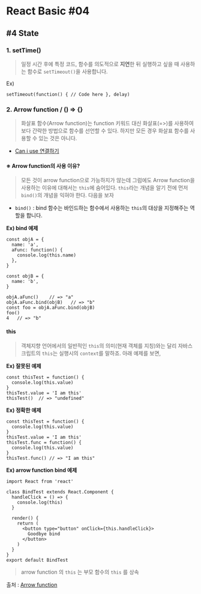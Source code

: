 # React Basic #04

## #4 State

### 1. setTime()

> 일정 시간 후에 특정 코드, 함수를 의도적으로 **지연**한 뒤 실행하고 싶을 때 사용하는 함수로 `setTimeout()`을 사용합니다.

Ex)
```
setTimeout(function() { // Code here }, delay)
```

### 2. Arrow function / () => {}

> 화살표 함수(Arrow function)는 function 키워드 대신 화살표(=>)를 사용하여 보다 간략한 방법으로 함수를 선언할 수 있다. 하지만 모든 경우 화살표 함수를 사용할 수 있는 것은 아니다.

- [Can i use 연결하기](https://caniuse.com/#search=arrow%20function)

#### ※ Arrow function의 사용 이유?

> 모든 것이 arrow function으로 가능하지가 않는데 그럼에도 Arrow function을 사용하는 이유에 대해서는 `this`에 숨어있다. `this`라는 개념을 알기 전에 먼저 `bind()`의 개념을 익혀야 한다. 다음을 보자

- `bind()` : bind 함수는 바인드하는 함수에서 사용하는 `this`의 대상을 지정해주는 역할을 합니다.

**Ex) bind 예제**

```
const objA = {
  name: 'a',
  aFunc: function() {
    console.log(this.name)
  },
}

const objB = {
  name: 'b',
}

objA.aFunc()    // => "a"
objA.aFunc.bind(objB)   // => "b"
const foo = objA.aFunc.bind(objB)
foo()
4   // => "b"
```

#### this

> 객체지향 언어에서의 일반적인 `this`의 의미(현재 객체를 지칭)와는 달리 자바스크립트의 `this`는 실행시의 `context`를 말하죠. 아래 예제를 보면,

**Ex) 잘못된 예제**

```
const thisTest = function() {
  console.log(this.value)
}
thisTest.value = 'I am this'
thisTest()  // => "undefined"
```

**Ex) 정확한 예제**

```
const thisTest = function() {
  console.log(this.value)
}
thisTest.value = 'I am this'
thisTest.func = function() {
  console.log(this.value)
}
thisTest.func() // => "I am this"
```

**Ex) arrow function bind 예제**

```
import React from 'react'

class BindTest extends React.Component {
  handleClick = () => {
    console.log(this)
  }

  render() {
    return (
      <button type="button" onClick={this.handleClick}>
        Goodbye bind
      </button>
    )
  }
}
export default BindTest
```

> arrow function 의 `this` 는 부모 함수의 `this` 를 상속

출처 : [Arrow function](https://poiemaweb.com/es6-arrow-function)

